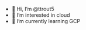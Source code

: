 - 👋 Hi, I’m @ttrout5
- 👀 I’m interested in cloud
- 🌱 I’m currently learning GCP

<!---
ttrout5/ttrout5 is a ✨ special ✨ repository because its `README.md` (this file) appears on your GitHub profile.
You can click the Preview link to take a look at your changes.
--->
